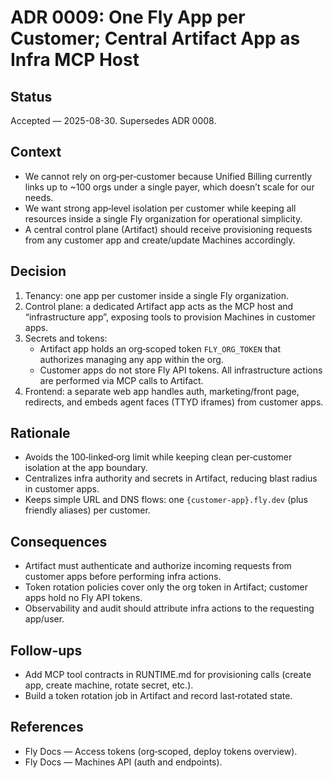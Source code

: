 # ADR 0009: One Fly App per Customer; Central Artifact App as Infra MCP Host

## Status

Accepted — 2025-08-30. Supersedes ADR 0008.

## Context

- We cannot rely on org‑per‑customer because Unified Billing currently links up
  to ~100 orgs under a single payer, which doesn’t scale for our needs.
- We want strong app‑level isolation per customer while keeping all resources
  inside a single Fly organization for operational simplicity.
- A central control plane (Artifact) should receive provisioning requests from
  any customer app and create/update Machines accordingly.

## Decision

1. Tenancy: one app per customer inside a single Fly organization.
2. Control plane: a dedicated Artifact app acts as the MCP host and
   “infrastructure app”, exposing tools to provision Machines in customer apps.
3. Secrets and tokens:
   - Artifact app holds an org‑scoped token `FLY_ORG_TOKEN` that authorizes
     managing any app within the org.
   - Customer apps do not store Fly API tokens. All infrastructure actions are
     performed via MCP calls to Artifact.
4. Frontend: a separate web app handles auth, marketing/front page, redirects,
   and embeds agent faces (TTYD iframes) from customer apps.

## Rationale

- Avoids the 100‑linked‑org limit while keeping clean per‑customer isolation at
  the app boundary.
- Centralizes infra authority and secrets in Artifact, reducing blast radius in
  customer apps.
- Keeps simple URL and DNS flows: one `{customer-app}.fly.dev` (plus friendly
  aliases) per customer.

## Consequences

- Artifact must authenticate and authorize incoming requests from customer apps
  before performing infra actions.
- Token rotation policies cover only the org token in Artifact; customer apps
  hold no Fly API tokens.
- Observability and audit should attribute infra actions to the requesting
  app/user.

## Follow-ups

- Add MCP tool contracts in RUNTIME.md for provisioning calls (create app,
  create machine, rotate secret, etc.).
- Build a token rotation job in Artifact and record last‑rotated state.

## References

- Fly Docs — Access tokens (org‑scoped, deploy tokens overview).
- Fly Docs — Machines API (auth and endpoints).
